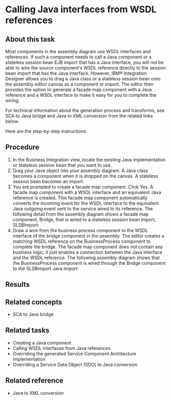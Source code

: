 <!-- image -->

# Calling Java interfaces from WSDL references

## About this task

Most components in the assembly diagram use WSDL interfaces
and references. If such a component needs to call a Java component
or a stateless session bean EJB import that has a Java interface,
you will not be able to wire the source component's WSDL reference
directly to the session bean import that has the Java interface.
However, IBM® Integration
Designer allows
you to drag a Java class or a stateless session
bean onto the assembly editor canvas as a component or import. The
editor then provides the option to generate a facade map component
with a Java reference and a WSDL interface to make
it easy for you to complete the wiring.

For
technical information about the generation process and transforms,
see SCA to Java bridge and Java to XML conversion from the related
links below.

Here are the step-by-step instructions:

## Procedure

1. In the Business Integration view, locate the existing Java implementation or stateless session bean
that you want to use.
2. Drag your Java object
into your assembly diagram. A Java class
becomes a component when it is dropped on the canvas. A stateless
session bean becomes an import.
3. You are prompted to create a facade map component. Click Yes.
A facade map component with a WSDL interface and an equivalent Java reference is created. This facade map component
automatically converts the incoming event for the WSDL interface to
the equivalent Java outgoing event sent to the
service wired to its reference. The following detail from the assembly
diagram shows a facade map component, Bridge, that is wired to a stateless
session bean import, SLSBImport:
4. Draw a wire from the business process component to the
WSDL interface of the bridge component in the assembly. The
editor creates a matching WSDL reference on the BusinessProcess component
to complete the bridge. The facade map component does not contain
any business logic; it just enables a connection between the Java interface and the WSDL reference. The following
assembly diagram shows that the BusinessProcess component is wired
through the Bridge component to the SLSBImport Java import:

## Results

## Related concepts

- SCA to Java bridge

## Related tasks

- Creating a Java component
- Calling WSDL interfaces from Java references
- Overriding the generated Service Component Architecture implementation
- Overriding a Service Data Object (SDO) to Java conversion

## Related reference

- Java to XML conversion